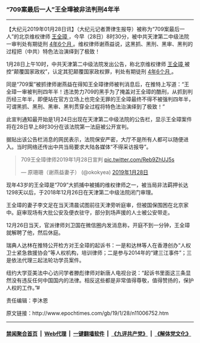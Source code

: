 ### “709案最后一人”王全璋被非法判刑4年半
------------------------

<p>
 【大纪元2019年01月28日讯】（大纪元记者萧律生报导）被称为“709案最后一人”的北京维权律师
 <a href="http://www.epochtimes.com/gb/tag/%E7%8E%8B%E5%85%A8%E7%92%8B.html">
  王全璋
 </a>
 ，今早（28日）8时30分，被中共天津第二中级法院一审判处有期徒刑
 <a href="http://www.epochtimes.com/gb/tag/4%E5%B9%B46%E4%B8%AA%E6%9C%88.html">
  4年6个月
 </a>
 。维权律师谢燕益说，这黑抓、黑刑、黑审、黑判的过程把（中共）特色法治演绎到了极致！
</p>
<p>
 1月28日上午10时，中共天津第二中级法院发出公告，称北京维权律师
 <a href="http://www.epochtimes.com/gb/tag/%E7%8E%8B%E5%85%A8%E7%92%8B.html">
  王全璋
 </a>
 被控“颠覆国家政权”，认定其犯颠覆国家政权罪，判处有期徒刑
 <a href="http://www.epochtimes.com/gb/tag/4%E5%B9%B46%E4%B8%AA%E6%9C%88.html">
  4年6个月
 </a>
 。
</p>
<p>
 同是“709案”被抓律师谢燕益在得知王全璋律师被判消息后，在推特上写道：“王全璋一审被判刑四年半！违法势力709的黑手为了掩盖对王全璋的酷刑，从抓到判历经三年半，即便站在官方立场上也完全无罪的王全璋最终不得不被强判四年半，可谓黑抓、黑刑、黑审、黑判贯穿全过程将特色法治演绎到了极致！”
</p>
<p>
 此宣判通知最开始是1月24日出现在天津第二中级法院的公告栏，显示王全璋案件将在28日早上8时30分在该法院第一法庭被公开宣判。
</p>
<p>
 据贴出该公告栏消息的网民表示，法院保安严密，大厅不是所有人都可以随便进入。当时网络还传出中共当局要求大陆各媒体“不得采访报导”。
</p>
<p>
</p>
<blockquote class="twitter-tweet" data-lang="zh-cn">
 <p dir="ltr" lang="zh">
  709王全璋律师2019年1月28日宣判
  <a href="https://t.co/Reb9ZhUJ5s">
   pic.twitter.com/Reb9ZhUJ5s
  </a>
 </p>
 <p>
  — 原珊珊（谢燕益妻子） (@okokyea)
  <a href="https://twitter.com/okokyea/status/1089679345222709248?ref_src=twsrc%5Etfw">
   2019年1月28日
  </a>
 </p>
</blockquote>
<p>
 <p>
 </p>
 <p>
  现年43岁的王全璋是“709”大抓捕中被捕的维权律师之一，被当局非法羁押长达1298天以后，于2018年12月26日在天津第二中级法院闭门审理。
 </p>
 <p>
  王全璋的妻子李文足在当天清晨试图前往天津旁听庭审，但被国保围困在北京家中。庭审现场有大批公安及便衣驻守，部分到场声援的人士被公安带走。
 </p>
 <p>
  12月26日当天，官派律师刘卫国在微信圈内发消息称，开庭不到一分钟，王全璋就解聘了他，然后休庭。
 </p>
 <p>
  瑞典人达林在推特公开检方对王全璋的起诉书：一是和达林等人在香港创办“人权卫士紧急救援协会”等人权机构，培训律师；二是参与2014年的“建三江事件”；三是依法代理三起法轮功学员案件。
 </p>
 <p>
  纽约大学亚美法中心访问学者滕彪律师对新唐人电视台说：“起诉书里面这三条显然没有违反任何中国国内的法律。相反这些都是非常值得尊敬，值得赞扬的，保护人权的工作。”#
 </p>
 <p>
  责任编辑：李沐恩
 </p>
</p>
原文链接：http://www.epochtimes.com/gb/19/1/28/n11006752.htm


------------------------
#### [禁闻聚合首页](https://github.com/gfw-breaker/banned-news/blob/master/README.md) &nbsp;|&nbsp; [Web代理](https://github.com/gfw-breaker/open-proxy/blob/master/README.md) &nbsp;|&nbsp; [一键翻墙软件](https://github.com/gfw-breaker/nogfw/blob/master/README.md) &nbsp;|&nbsp; [《九评共产党》](https://github.com/gfw-breaker/9ping.md/blob/master/README.md#九评之一评共产党是什么) &nbsp;|&nbsp; [《解体党文化》](https://github.com/gfw-breaker/jtdwh.md/blob/master/README.md#绪论)